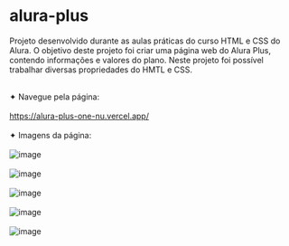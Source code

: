# alura-plus
Projeto desenvolvido durante as aulas práticas do curso HTML e CSS do Alura. O objetivo deste projeto foi criar uma página web do Alura Plus, contendo informações e valores do plano. Neste projeto foi possível trabalhar diversas propriedades do HMTL e CSS.
<br><br>

✦ Navegue pela página:
<br><br>
https://alura-plus-one-nu.vercel.app/
<br><br>
✦ Imagens da página:
<br><br>
![image](https://github.com/jaquelinereiz/alura-plus/assets/91039376/253fcd19-4e9f-4f6c-a915-d00fca07c9c2)
<br><br>
![image](https://github.com/jaquelinereiz/alura-plus/assets/91039376/a030cf11-553d-4d71-bb81-01984fb771de)
<br><br>
![image](https://github.com/jaquelinereiz/alura-plus/assets/91039376/2f26ce15-0975-4db9-a643-7c6d5f2412f3)
<br><br>
![image](https://github.com/jaquelinereiz/alura-plus/assets/91039376/08035281-fdb0-4bb6-8943-a2baaa7ec381)
<br><br>
![image](https://github.com/jaquelinereiz/alura-plus/assets/91039376/90780e9a-c0a2-4858-9532-aaaa5cc15cfe)


